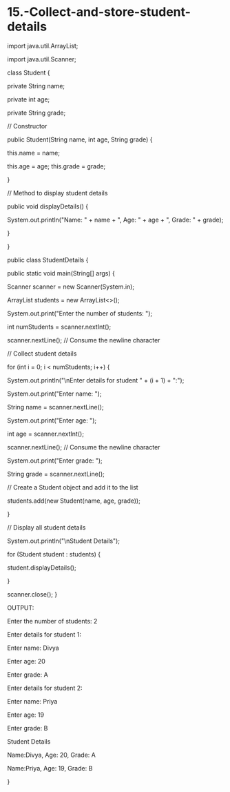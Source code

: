 # 15.-Collect-and-store-student-details
import java.util.ArrayList;

import java.util.Scanner;

class Student {

private String name;

private int age;

private String grade;

// Constructor

public Student(String name, int age, String grade) {

this.name = name;

this.age = age;
this.grade = grade;

}

// Method to display student details

public void displayDetails() {

System.out.println("Name: " + name + ", Age: " + age + ", Grade: " + grade);

}

}

public class StudentDetails {

public static void main(String[] args) {

Scanner scanner = new Scanner(System.in);

ArrayList<Student> students = new ArrayList<>();

System.out.print("Enter the number of students: ");

int numStudents = scanner.nextInt();

scanner.nextLine(); // Consume the newline character

// Collect student details

for (int i = 0; i < numStudents; i++) {

System.out.println("\nEnter details for student " + (i + 1) + ":");

System.out.print("Enter name: ");

String name = scanner.nextLine();

System.out.print("Enter age: ");

int age = scanner.nextInt();

scanner.nextLine(); // Consume the newline character

System.out.print("Enter grade: ");

String grade = scanner.nextLine();

// Create a Student object and add it to the list

students.add(new Student(name, age, grade));

}

// Display all student details

System.out.println("\nStudent Details");

for (Student student : students) {

student.displayDetails();

}

scanner.close();
}

OUTPUT:

Enter the number of students: 2

Enter details for student 1:

Enter name: Divya

Enter age: 20

Enter grade: A

Enter details for student 2:

Enter name: Priya

Enter age: 19

Enter grade: B

Student Details

Name:Divya, Age: 20, Grade: A

Name:Priya, Age: 19, Grade: B


}
